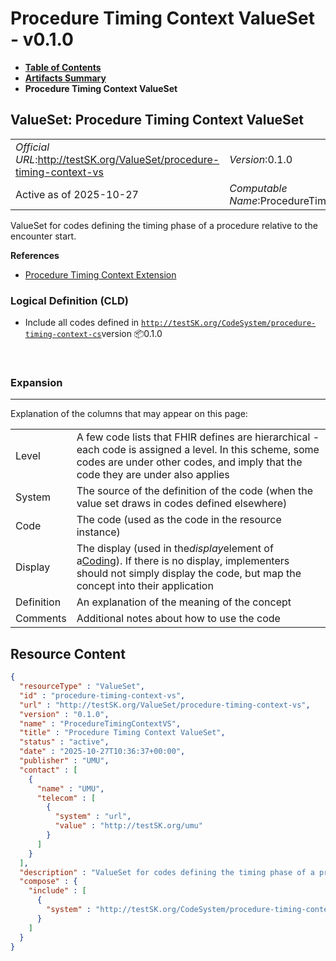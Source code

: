 # Procedure Timing Context ValueSet - v0.1.0

* [**Table of Contents**](toc.md)
* [**Artifacts Summary**](artifacts.md)
* **Procedure Timing Context ValueSet**

## ValueSet: Procedure Timing Context ValueSet 

| | |
| :--- | :--- |
| *Official URL*:http://testSK.org/ValueSet/procedure-timing-context-vs | *Version*:0.1.0 |
| Active as of 2025-10-27 | *Computable Name*:ProcedureTimingContextVS |

 
ValueSet for codes defining the timing phase of a procedure relative to the encounter start. 

 **References** 

* [Procedure Timing Context Extension](StructureDefinition-procedure-timing-context-ext.md)

### Logical Definition (CLD)

* Include all codes defined in [`http://testSK.org/CodeSystem/procedure-timing-context-cs`](CodeSystem-procedure-timing-context-cs.md)version 📦0.1.0

 

### Expansion

-------

 Explanation of the columns that may appear on this page: 

| | |
| :--- | :--- |
| Level | A few code lists that FHIR defines are hierarchical - each code is assigned a level. In this scheme, some codes are under other codes, and imply that the code they are under also applies |
| System | The source of the definition of the code (when the value set draws in codes defined elsewhere) |
| Code | The code (used as the code in the resource instance) |
| Display | The display (used in the*display*element of a[Coding](http://hl7.org/fhir/R5/datatypes.html#Coding)). If there is no display, implementers should not simply display the code, but map the concept into their application |
| Definition | An explanation of the meaning of the concept |
| Comments | Additional notes about how to use the code |



## Resource Content

```json
{
  "resourceType" : "ValueSet",
  "id" : "procedure-timing-context-vs",
  "url" : "http://testSK.org/ValueSet/procedure-timing-context-vs",
  "version" : "0.1.0",
  "name" : "ProcedureTimingContextVS",
  "title" : "Procedure Timing Context ValueSet",
  "status" : "active",
  "date" : "2025-10-27T10:36:37+00:00",
  "publisher" : "UMU",
  "contact" : [
    {
      "name" : "UMU",
      "telecom" : [
        {
          "system" : "url",
          "value" : "http://testSK.org/umu"
        }
      ]
    }
  ],
  "description" : "ValueSet for codes defining the timing phase of a procedure relative to the encounter start.",
  "compose" : {
    "include" : [
      {
        "system" : "http://testSK.org/CodeSystem/procedure-timing-context-cs"
      }
    ]
  }
}

```

